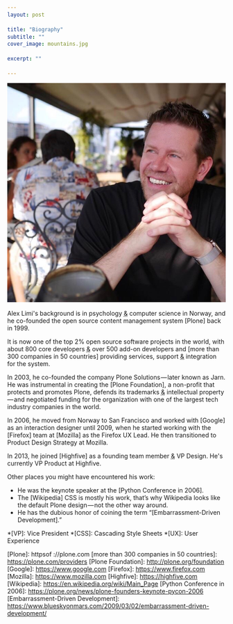 ```yaml
---
layout: post

title: "Biography"
subtitle: ""
cover_image: mountains.jpg

excerpt: ""

---
```


![](/images/limi.jpg)

Alex Limi's background is in psychology <abbr title="and">&amp;</abbr> computer science in Norway, and he co-founded the open source content management system [Plone] back in 1999.

It is now one of the top 2% open source software projects in the world, with about 800 core developers <abbr title="and">&amp;</abbr> over 500 add-on developers and [more than 300 companies in 50 countries] providing services, support <abbr title="and">&amp;</abbr> integration for the system.

In 2003, he co-founded the company Plone Solutions — later known as Jarn. He was instrumental in creating the [Plone Foundation], a non-profit that protects and promotes Plone, defends its trademarks <abbr title="and">&amp;</abbr> intellectual property — and negotiated funding for the organization with one of the largest tech industry companies in the world.

In 2006, he moved from Norway to San Francisco and worked with [Google] as an interaction designer until 2009, when he started working with the [Firefox] team at [Mozilla] as the Firefox UX Lead. He then transitioned to Product Design Strategy at Mozilla. 

In 2013, he joined [Highfive] as a founding team member <abbr title="and">&amp;</abbr> VP Design. He's currently VP Product at Highfive.

Other places you might have encountered his work:

*   He was the keynote speaker at the [Python Conference in 2006].
*   The [Wikipedia] CSS is mostly his work, that’s why Wikipedia looks like the default Plone design — not the other way around.
*   He has the dubious honor of coining the term “[Embarrassment-Driven Development].”

*[VP]: Vice President
*[CSS]: Cascading Style Sheets
*[UX]: User Experience


[Plone]: httpsof ://plone.com
[more than 300 companies in 50 countries]: https://plone.com/providers
[Plone Foundation]: http://plone.org/foundation
[Google]: https://www.google.com
[Firefox]: https://www.firefox.com
[Mozilla]: https://www.mozilla.com
[Highfive]: https://highfive.com
[Wikipedia]: https://en.wikipedia.org/wiki/Main_Page
[Python Conference in 2006]: https://plone.org/news/plone-founders-keynote-pycon-2006
[Embarrassment-Driven Development]: https://www.blueskyonmars.com/2009/03/02/embarrassment-driven-development/